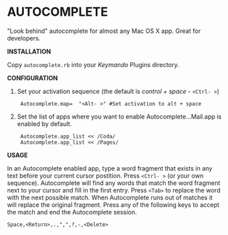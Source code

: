 AUTOCOMPLETE
============

"Look behind" autocomplete for almost any Mac OS X app. Great for developers.

__INSTALLATION__

Copy `autocomplete.rb` into your *Keymando* Plugins directory.


__CONFIGURATION__

1. Set your activation sequence (the default is *control + space* - `<Ctrl- >`)

        Autocomplete.map=  "<Alt- >" #Set activation to alt + space

2. Set the list of apps where you want to enable Autocomplete…Mail.app is enabled by default.
    
        Autocomplete.app_list << /Coda/
        Autocomplete.app_list << /Pages/
    
__USAGE__

In an Autocomplete enabled app, type a word fragment that exists in any text before your current cursor postition. Press `<Ctrl- >` (or your own sequence). Autocomplete will find any words that match the word fragment next to your cursor and fill in the first entry. Press `<Tab>` to replace the word with the next possible match. When Autocomplete runs out of matches it will replace the original fragment. Press any of the following keys to accept the match and end the Autocomplete session. 

    Space,<Return>,.,",",?,-,<Delete>

